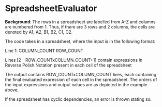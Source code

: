 # SpreadsheetEvaluator

**Background**: The rows in a spreadsheet are labelled from A-Z and columns are numbered from 1. Thus, if there are 3 rows and 2 columns, the cells are denoted by A1, A2, B1, B2, C1, C2.

The code takes in a spreadsheet, where the input is in the following format:

Line 1: COLUMN_COUNT ROW_COUNT

Lines [2 - ROW_COUNTxCOLUMN_COUNT+1] contain expressions in Reverse Polish Notation present in each cell of the spreadsheet

The output contains ROW_COUNTxCOLUMN_COUNT lines, each containing the final evaluated expression of each cell in the spreadsheet. The orders of the input expressions and output values are as depicted in the example above.

If the spreadsheet has cyclic dependencies, an error is thrown stating so.
